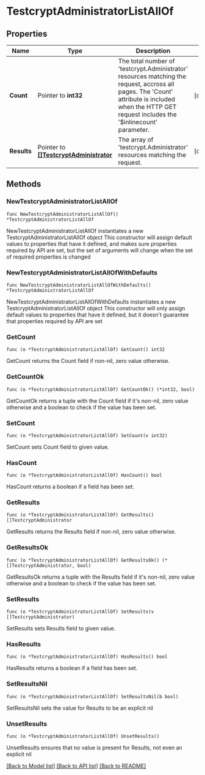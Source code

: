 # TestcryptAdministratorListAllOf

## Properties

Name | Type | Description | Notes
------------ | ------------- | ------------- | -------------
**Count** | Pointer to **int32** | The total number of &#39;testcrypt.Administrator&#39; resources matching the request, accross all pages. The &#39;Count&#39; attribute is included when the HTTP GET request includes the &#39;$inlinecount&#39; parameter. | [optional] 
**Results** | Pointer to [**[]TestcryptAdministrator**](TestcryptAdministrator.md) | The array of &#39;testcrypt.Administrator&#39; resources matching the request. | [optional] 

## Methods

### NewTestcryptAdministratorListAllOf

`func NewTestcryptAdministratorListAllOf() *TestcryptAdministratorListAllOf`

NewTestcryptAdministratorListAllOf instantiates a new TestcryptAdministratorListAllOf object
This constructor will assign default values to properties that have it defined,
and makes sure properties required by API are set, but the set of arguments
will change when the set of required properties is changed

### NewTestcryptAdministratorListAllOfWithDefaults

`func NewTestcryptAdministratorListAllOfWithDefaults() *TestcryptAdministratorListAllOf`

NewTestcryptAdministratorListAllOfWithDefaults instantiates a new TestcryptAdministratorListAllOf object
This constructor will only assign default values to properties that have it defined,
but it doesn't guarantee that properties required by API are set

### GetCount

`func (o *TestcryptAdministratorListAllOf) GetCount() int32`

GetCount returns the Count field if non-nil, zero value otherwise.

### GetCountOk

`func (o *TestcryptAdministratorListAllOf) GetCountOk() (*int32, bool)`

GetCountOk returns a tuple with the Count field if it's non-nil, zero value otherwise
and a boolean to check if the value has been set.

### SetCount

`func (o *TestcryptAdministratorListAllOf) SetCount(v int32)`

SetCount sets Count field to given value.

### HasCount

`func (o *TestcryptAdministratorListAllOf) HasCount() bool`

HasCount returns a boolean if a field has been set.

### GetResults

`func (o *TestcryptAdministratorListAllOf) GetResults() []TestcryptAdministrator`

GetResults returns the Results field if non-nil, zero value otherwise.

### GetResultsOk

`func (o *TestcryptAdministratorListAllOf) GetResultsOk() (*[]TestcryptAdministrator, bool)`

GetResultsOk returns a tuple with the Results field if it's non-nil, zero value otherwise
and a boolean to check if the value has been set.

### SetResults

`func (o *TestcryptAdministratorListAllOf) SetResults(v []TestcryptAdministrator)`

SetResults sets Results field to given value.

### HasResults

`func (o *TestcryptAdministratorListAllOf) HasResults() bool`

HasResults returns a boolean if a field has been set.

### SetResultsNil

`func (o *TestcryptAdministratorListAllOf) SetResultsNil(b bool)`

 SetResultsNil sets the value for Results to be an explicit nil

### UnsetResults
`func (o *TestcryptAdministratorListAllOf) UnsetResults()`

UnsetResults ensures that no value is present for Results, not even an explicit nil

[[Back to Model list]](../README.md#documentation-for-models) [[Back to API list]](../README.md#documentation-for-api-endpoints) [[Back to README]](../README.md)


